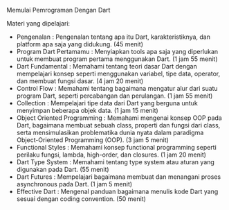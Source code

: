 Memulai Pemrograman Dengan Dart

Materi yang dipelajari:

- Pengenalan : Pengenalan tentang apa itu Dart, karakteristiknya, dan platform apa saja yang didukung. (45 menit)
- Program Dart Pertamamu : Menyiapkan tools apa saja yang diperlukan untuk membuat program pertama menggunakan Dart. (1 jam 55 menit)
- Dart Fundamental : Memahami tentang teori dasar Dart dengan mempelajari konsep seperti menggunakan variabel, tipe data, operator, dan membuat fungsi dasar. (4 jam 20 menit)
- Control Flow : Memahami tentang bagaimana mengatur alur dari suatu program Dart, seperti percabangan dan perulangan. (1 jam 55 menit)
- Collection : Mempelajari tipe data dari Dart yang berguna untuk menyimpan beberapa objek data. (1 jam 15 menit)
- Object Oriented Programming : Memahami mengenai konsep OOP pada Dart, bagaimana membuat sebuah class, properti dan fungsi dari class, serta mensimulasikan problematika dunia nyata dalam paradigma Object-Oriented Programming (OOP). (3 jam 5 menit)
- Functional Styles : Memahami konsep functional programming seperti perilaku fungsi, lambda, high-order, dan closures. (1 jam 20 menit)
- Dart Type System : Memahami tentang type system atau aturan yang digunakan pada Dart. (55 menit)
- Dart Futures : Mempelajari bagaimana membuat dan menangani proses asynchronous pada Dart. (1 jam 5 menit)
- Effective Dart : Mengenal panduan bagaimana menulis kode Dart yang sesuai dengan coding convention. (50 menit)
